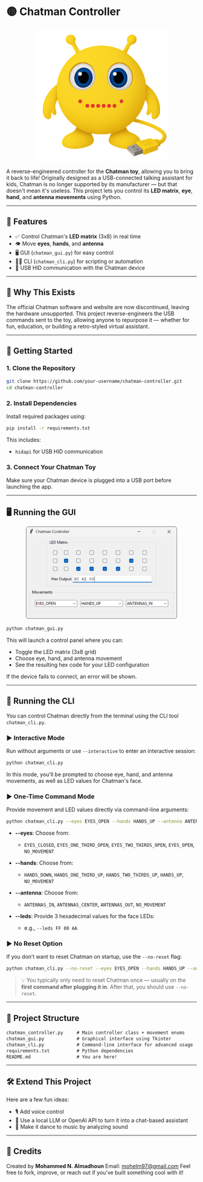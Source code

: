 # 🟡 Chatman Controller

<p align="center">
  <img src="assets/chatman.png" width="350" alt="Chatman Toy">
</p>

A reverse-engineered controller for the **Chatman toy**, allowing you to bring it back to life! Originally designed as a USB-connected talking assistant for kids, Chatman is no longer supported by its manufacturer — but that doesn't mean it's useless. This project lets you control its **LED matrix**, **eye**, **hand**, and **antenna movements** using Python.

---

## 🎉 Features

-   ✅ Control Chatman's **LED matrix** (3x8) in real time
-   👁️ Move **eyes**, **hands**, and **antenna**
-   🖥️ GUI (`chatman_gui.py`) for easy control
-   🧑‍💻 CLI (`chatman_cli.py`) for scripting or automation
-   🔌 USB HID communication with the Chatman device

---

## 🧠 Why This Exists

The official Chatman software and website are now discontinued, leaving the hardware unsupported. This project reverse-engineers the USB commands sent to the toy, allowing anyone to repurpose it — whether for fun, education, or building a retro-styled virtual assistant.

---

## 🚀 Getting Started

### 1. Clone the Repository

```bash
git clone https://github.com/your-username/chatman-controller.git
cd chatman-controller
```

### 2. Install Dependencies

Install required packages using:

```bash
pip install -r requirements.txt
```

This includes:

-   `hidapi` for USB HID communication

### 3. Connect Your Chatman Toy

Make sure your Chatman device is plugged into a USB port before launching the app.

---

## 🖥️ Running the GUI

<p align="center">
  <img src="assets/chatman_gui.png" width="400" alt="Chatman GUI Screenshot">
</p>

```bash
python chatman_gui.py
```

This will launch a control panel where you can:

-   Toggle the LED matrix (3x8 grid)
-   Choose eye, hand, and antenna movement
-   See the resulting hex code for your LED configuration

If the device fails to connect, an error will be shown.

---

## 🔧 Running the CLI

You can control Chatman directly from the terminal using the CLI tool `chatman_cli.py`.

### ▶ Interactive Mode

Run without arguments or use `--interactive` to enter an interactive session:

```bash
python chatman_cli.py
```

In this mode, you'll be prompted to choose eye, hand, and antenna movements, as well as LED values for Chatman's face.

### ▶ One-Time Command Mode

Provide movement and LED values directly via command-line arguments:

```bash
python chatman_cli.py --eyes EYES_OPEN --hands HANDS_UP --antenna ANTENNAS_OUT --leds FF 00 AA
```

-   **--eyes**: Choose from:
    -   `EYES_CLOSED`, `EYES_ONE_THIRD_OPEN`, `EYES_TWO_THIRDS_OPEN`, `EYES_OPEN`, `NO_MOVEMENT`
-   **--hands**: Choose from:

    -   `HANDS_DOWN`, `HANDS_ONE_THIRD_UP`, `HANDS_TWO_THIRDS_UP`, `HANDS_UP`, `NO_MOVEMENT`

-   **--antenna**: Choose from:

    -   `ANTENNAS_IN`, `ANTENNAS_CENTER`, `ANTENNAS_OUT`, `NO_MOVEMENT`

-   **--leds**: Provide 3 hexadecimal values for the face LEDs:
    -   e.g., `--leds FF 00 AA`

### ▶ No Reset Option

If you don’t want to reset Chatman on startup, use the `--no-reset` flag:

```bash
python chatman_cli.py --no-reset --eyes EYES_OPEN --hands HANDS_UP --antenna ANTENNAS_CENTER --leds 00 FF 00
```

> 💡 You typically only need to reset Chatman once — usually on the **first command after plugging it in**. After that, you should use `--no-reset`.

---

## 🧩 Project Structure

```text
chatman_controller.py     # Main controller class + movement enums
chatman_gui.py            # Graphical interface using Tkinter
chatman_cli.py            # Command-line interface for advanced usage
requirements.txt          # Python dependencies
README.md                 # You are here!
```

---

## 🛠️ Extend This Project

Here are a few fun ideas:

-   🎙️ Add voice control
-   🤖 Use a local LLM or OpenAI API to turn it into a chat-based assistant
-   🎵 Make it dance to music by analyzing sound

---

## 🙌 Credits

Created by **Mohammed N. Almadhoun**
Email: mohelm97@gmail.com
Feel free to fork, improve, or reach out if you’ve built something cool with it!
